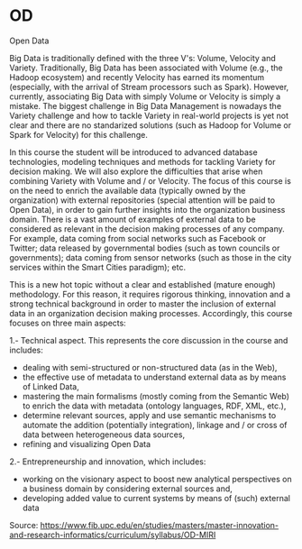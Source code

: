 # OD
Open Data

Big Data is traditionally defined with the three V's: Volume, Velocity and Variety. Traditionally, Big Data has been associated with Volume (e.g., the Hadoop ecosystem) and recently Velocity has earned its momentum (especially, with the arrival of Stream processors such as Spark). However, 
currently, associating Big Data with simply Volume or Velocity is simply a mistake. The biggest challenge in Big Data Management is nowadays the Variety challenge and how to tackle Variety in real-world projects is yet not clear and there are no standarized solutions (such as Hadoop for Volume or Spark for Velocity) for this challenge.

In this course the student will be introduced to advanced database technologies, modeling techniques and methods for tackling Variety for decision making. We will also explore the difficulties that arise when combining Variety with Volume and / or Velocity. The focus of this course is on the need to enrich the available data (typically owned by the organization) with external repositories (special attention will be paid to Open Data), in order to gain further insights into the organization business domain. There is a vast amount of examples of external data to be considered as relevant in the decision making processes of any company. For example, data coming from social networks such as Facebook or Twitter; data released by governmental bodies (such as town councils or governments); data coming from sensor networks (such as those in the city services within the Smart Cities paradigm); etc.

This is a new hot topic without a clear and established (mature enough) methodology. For this reason, it requires rigorous thinking, innovation and a strong technical background in order to master the inclusion of external data in an organization decision making processes. Accordingly, this course focuses on three main aspects:

1.- Technical aspect. This represents the core discussion in the course and includes:
- dealing with semi-structured or non-structured data (as in the Web),
- the effective use of metadata to understand external data as by means of Linked Data,
- mastering the main formalisms (mostly coming from the Semantic Web) to enrich the data with metadata (ontology languages, RDF, XML, etc.),
- determine relevant sources, apply and use semantic mechanisms to automate the addition (potentially integration), linkage and / or cross of data between heterogeneous data sources,
- refining and visualizing Open Data

2.- Entrepreneurship and innovation, which includes:
- working on the visionary aspect to boost new analytical perspectives on a business domain by considering external sources and,
- developing added value to current systems by means of (such) external data

Source: https://www.fib.upc.edu/en/studies/masters/master-innovation-and-research-informatics/curriculum/syllabus/OD-MIRI
